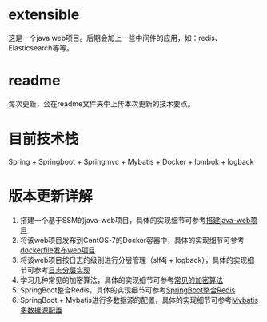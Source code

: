 # extensible
这是一个java web项目。后期会加上一些中间件的应用，如：redis、Elasticsearch等等。
# readme
每次更新，会在readme文件夹中上传本次更新的技术要点。
# 目前技术栈
Spring + Springboot + Springmvc + Mybatis + Docker + lombok + logback
# 版本更新详解
1. 搭建一个基于SSM的java-web项目，具体的实现细节可参考[搭建java-web项目](https://github.com/zhenye163/extensible/blob/master/readme/readme-1/%E6%90%AD%E5%BB%BA%E4%B8%80%E4%B8%AA%E5%9F%BA%E4%BA%8ESSM%E6%A1%86%E6%9E%B6%E7%9A%84java-web%E9%A1%B9%E7%9B%AE.md)
2. 将该web项目发布到CentOS-7的Docker容器中，具体的实现细节可参考[dockerfile发布web项目](https://github.com/zhenye163/extensible/blob/master/readme/readme-2/%E4%BB%A5dockerfile%E7%9A%84%E6%96%B9%E5%BC%8F%E5%8F%91%E5%B8%83java-web%E9%A1%B9%E7%9B%AE.md)
3. 将该web项目按日志的级别进行分层管理（slf4j + logback），具体的实现细节可参考[日志分层实现](https://github.com/zhenye163/extensible/blob/master/readme/readme-3/(slf4j%20%2B%20logback)%E8%BF%9B%E8%A1%8C%E6%97%A5%E5%BF%97%E5%88%86%E5%B1%82.md)
4. 学习几种常见的加密算法，具体的实现细节可参考[常见的加密算法](https://github.com/zhenye163/extensible/blob/master/readme/readme-4/java-web%E5%BC%80%E5%8F%91%E4%B8%AD%E5%B8%B8%E8%A7%81%E5%8A%A0%E5%AF%86%E7%AE%97%E6%B3%95%E7%9A%84%E6%B1%87%E6%80%BB.md)
5. SpringBoot整合Redis，具体的实现细节可参考[SpringBoot整合Redis](https://github.com/zhenye163/extensible/blob/master/readme/readme-5/Redis%E5%A4%A7%E5%90%88%E9%9B%86.md)
6. SpringBoot + Mybatis进行多数据源的配置，具体的实现细节可参考[Mybatis多数据源配置](https://github.com/zhenye163/extensible/blob/master/readme/readme-6/Mybatis%E9%85%8D%E7%BD%AE%E5%A4%9A%E6%95%B0%E6%8D%AE%E6%BA%90.md)
